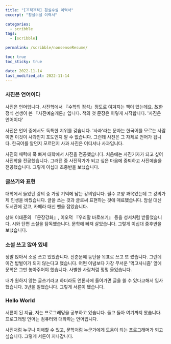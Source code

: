```yaml
---
title: "[끄적끄적] 횡설수설 이력서"
excerpt: "횡설수설 이력서"

categories:
  - scribble
tags:
  - [scribble]

permalink: /scribble/nonsenseResume/

toc: true
toc_sticky: true

date: 2022-11-14
last_modified_at: 2022-11-14
---
```


### 사진은 언어이다

사진은 언어입니다. 사진학에서 『수학의 정석』정도로 여겨지는 책이 있는데요. 故한정식 선생이 쓴 『사진예술개론』입니다. 책의 첫 문장은 이렇게 시작합니다. '사진은 언어이다'

사진은 언어 중에서도 독특한 지위를 갖습니다. '사과'라는 문자는 한국어를 모르는 사람이면 이것이 사과인지 포도인지 알 수 없습니다. 그런데 사진은 그 자체로 언어가 됩니다. 한국어를 알던지 모르던지 사과 사진은 어디서나 사과입니다.

사진의 매력에 푹 빠져 대학에서 사진을 전공했습니다. 처음에는 사진기자가 되고 싶어 사진학을 전공했습니다. 그러던 중 사진작가가 되고 싶은 마음에 중퇴하고 사진예술을 전공했습니다. 그렇게 이십대 초중반을 보냈습니다.

### 글쓰기와 표현

대학에서 들었던 강의 중 가장 기억에 남는 강의입니다. 필수 교양 과목었는데 그 강의가 제 인생을 바꿨습니다. 글을 쓰는 것과 글로써 표현하는 것에 매료됐습니다. 암실 대신 도서관에 갔고, 카메라 대신 펜을 잡았습니다.

상허 이태준의 『문장강화』, 이오덕 『우리말 바로쓰기』 등을 성서처럼 받들었습니다. 시와 단편 소설을 탐독했습니다. 문학에 빠져 살았습니다. 그렇게 이십대 중후반을 보냈습니다.

### 소설 쓰고 앉아 있네

정말 앉아서 소설 쓰고 있었습니다. 신춘문예 등단을 목표로 쓰고 또 썼습니다. 그런데 이건 밥벌이가 되지 않는다고 했습니다. 어떤 이념보다 가장 무서운 '먹고사니즘' 앞에 문학은 그만 놓아주어야 했습니다. 사별한 사람처럼 펑펑 울었습니다.

내가 원하지 않는 글쓰기라고 하더라도 언론사에 들어가면 글을 쓸 수 있다고해서 입사했습니다. 3년을 일했습니다. 그렇게 서른이 됐습니다.

### Hello World

서른이 된 지금, 저는 프로그래밍을 공부하고 있습니다. 돌고 돌아 여기까지 왔습니다. 프로그래밍 언어는 컴퓨터와 대화하는 언어입니다.

사진처럼 누구나 이해할 수 있고, 문학처럼 누군가에게 도움이 되는 프로그래머가 되고 싶습니다. 그렇게 서른이 지나갑니다.
